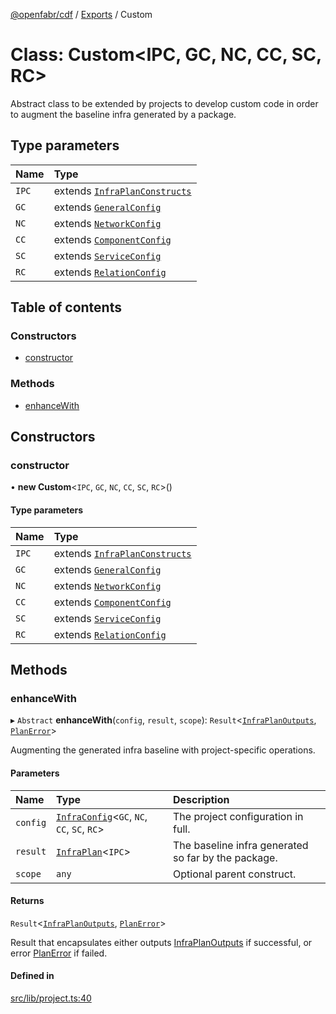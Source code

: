 [@openfabr/cdf](../README.md) / [Exports](../modules.md) / Custom

# Class: Custom<IPC, GC, NC, CC, SC, RC\>

Abstract class to be extended by projects to develop custom code in order to augment the baseline infra generated by a package.

## Type parameters

| Name | Type |
| :------ | :------ |
| `IPC` | extends [`InfraPlanConstructs`](../interfaces/InfraPlanConstructs.md) |
| `GC` | extends [`GeneralConfig`](../interfaces/GeneralConfig.md) |
| `NC` | extends [`NetworkConfig`](../interfaces/NetworkConfig.md) |
| `CC` | extends [`ComponentConfig`](../interfaces/ComponentConfig.md) |
| `SC` | extends [`ServiceConfig`](../interfaces/ServiceConfig.md) |
| `RC` | extends [`RelationConfig`](../interfaces/RelationConfig.md) |

## Table of contents

### Constructors

- [constructor](Custom.md#constructor)

### Methods

- [enhanceWith](Custom.md#enhancewith)

## Constructors

### constructor

• **new Custom**<`IPC`, `GC`, `NC`, `CC`, `SC`, `RC`\>()

#### Type parameters

| Name | Type |
| :------ | :------ |
| `IPC` | extends [`InfraPlanConstructs`](../interfaces/InfraPlanConstructs.md) |
| `GC` | extends [`GeneralConfig`](../interfaces/GeneralConfig.md) |
| `NC` | extends [`NetworkConfig`](../interfaces/NetworkConfig.md) |
| `CC` | extends [`ComponentConfig`](../interfaces/ComponentConfig.md) |
| `SC` | extends [`ServiceConfig`](../interfaces/ServiceConfig.md) |
| `RC` | extends [`RelationConfig`](../interfaces/RelationConfig.md) |

## Methods

### enhanceWith

▸ `Abstract` **enhanceWith**(`config`, `result`, `scope`): `Result`<[`InfraPlanOutputs`](../modules.md#infraplanoutputs), [`PlanError`](../interfaces/PlanError.md)\>

Augmenting the generated infra baseline with project-specific operations.

#### Parameters

| Name | Type | Description |
| :------ | :------ | :------ |
| `config` | [`InfraConfig`](InfraConfig.md)<`GC`, `NC`, `CC`, `SC`, `RC`\> | The project configuration in full. |
| `result` | [`InfraPlan`](InfraPlan.md)<`IPC`\> | The baseline infra generated so far by the package. |
| `scope` | `any` | Optional parent construct. |

#### Returns

`Result`<[`InfraPlanOutputs`](../modules.md#infraplanoutputs), [`PlanError`](../interfaces/PlanError.md)\>

Result that encapsulates either outputs [InfraPlanOutputs](../modules.md#infraplanoutputs) if successful, or error [PlanError](../interfaces/PlanError.md) if failed.

#### Defined in

[src/lib/project.ts:40](https://github.com/openfabr/cdf/blob/dc6dbfc/core/typescript/src/lib/project.ts#L40)
